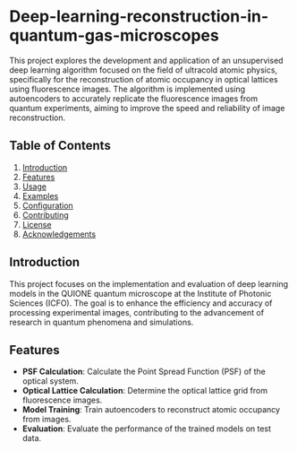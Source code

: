 # Deep-learning-reconstruction-in-quantum-gas-microscopes

This project explores the development and application of an unsupervised deep learning algorithm focused on the field of ultracold atomic physics, specifically for the reconstruction of atomic occupancy in optical lattices using fluorescence images. The algorithm is implemented using autoencoders to accurately replicate the fluorescence images from quantum experiments, aiming to improve the speed and reliability of image reconstruction.

## Table of Contents

1. [Introduction](#introduction)
2. [Features](#features)
3. [Usage](#usage)
4. [Examples](#examples)
5. [Configuration](#configuration)
6. [Contributing](#contributing)
7. [License](#license)
8. [Acknowledgements](#acknowledgements)

## Introduction

This project focuses on the implementation and evaluation of deep learning models in the QUIONE quantum microscope at the Institute of Photonic Sciences (ICFO). The goal is to enhance the efficiency and accuracy of processing experimental images, contributing to the advancement of research in quantum phenomena and simulations.

## Features

- **PSF Calculation**: Calculate the Point Spread Function (PSF) of the optical system.
- **Optical Lattice Calculation**: Determine the optical lattice grid from fluorescence images.
- **Model Training**: Train autoencoders to reconstruct atomic occupancy from images.
- **Evaluation**: Evaluate the performance of the trained models on test data.
